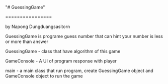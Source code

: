 "# GuessingGame" 

================

by Napong Dungduangsasitorn

GuessingGame is programe guess number that can hint your number is less or more than answer

GuessingGame - class that have algorithm of this game

GameConsole - A UI of program response with player

main - a main class that run program, create GuessingGame object and GameConsole object to run the game
